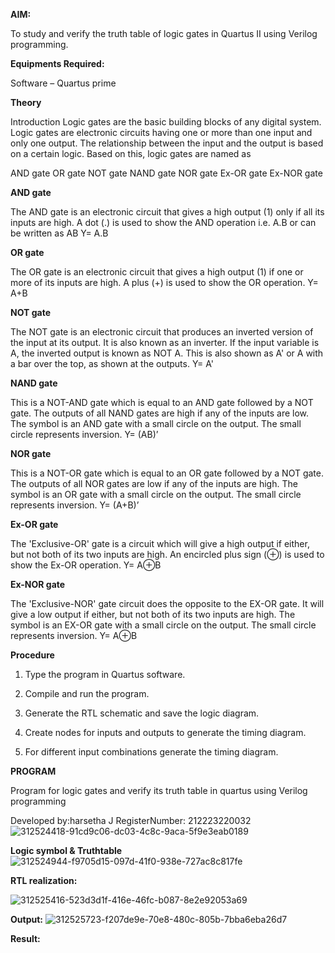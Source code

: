 **AIM:** 

To study and verify the truth table of logic gates in Quartus II using Verilog programming.

**Equipments Required:**

Software – Quartus prime 

**Theory**

Introduction Logic gates are the basic building blocks of any digital system. Logic gates are electronic circuits having one or more than one input and only one output. The relationship between the input and the output is based on a certain logic. Based on this, logic gates are named as

AND gate OR gate NOT gate NAND gate NOR gate Ex-OR gate Ex-NOR gate

**AND gate**

The AND gate is an electronic circuit that gives a high output (1) only if all its inputs are high. A dot (.) is used to show the AND operation i.e. A.B or can be written as AB
Y= A.B

**OR gate** 

The OR gate is an electronic circuit that gives a high output (1) if one or more of its inputs are high. A plus (+) is used to show the OR operation.
Y= A+B

**NOT gate**

The NOT gate is an electronic circuit that produces an inverted version of the input at its output. It is also known as an inverter. If the input variable is A, the inverted output is known as NOT A. This is also shown as A' or A with a bar over the top, as shown at the outputs.
Y= A'

**NAND gate**

This is a NOT-AND gate which is equal to an AND gate followed by a NOT gate. The outputs of all NAND gates are high if any of the inputs are low. The symbol is an AND gate with a small circle on the output. The small circle represents inversion.
Y= (AB)’

**NOR gate**

This is a NOT-OR gate which is equal to an OR gate followed by a NOT gate. The outputs of all NOR gates are low if any of the inputs are high. The symbol is an OR gate with a small circle on the output. The small circle represents inversion.
Y= (A+B)’

**Ex-OR gate**

The 'Exclusive-OR' gate is a circuit which will give a high output if either, but not both of its two inputs are high. An encircled plus sign (⊕) is used to show the Ex-OR operation.
Y= A⊕B

**Ex-NOR gate**

The 'Exclusive-NOR' gate circuit does the opposite to the EX-OR gate. It will give a low output if either, but not both of its two inputs are high. The symbol is an EX-OR gate with a small circle on the output. The small circle represents inversion.
Y= A⊕B

**Procedure** 

1.	Type the program in Quartus software.

2.	Compile and run the program.

3.	Generate the RTL schematic and save the logic diagram.

4.	Create nodes for inputs and outputs to generate the timing diagram.

5.	For different input combinations generate the timing diagram.


**PROGRAM**

Program for logic gates and verify its truth table in quartus using Verilog programming

 Developed by:harsetha J RegisterNumber: 212223220032
 ![312524418-91cd9c06-dc03-4c8c-9aca-5f9e3eab0189](https://github.com/Harsetha/study-of-basic-gates/assets/149985878/46c44f3a-0237-4208-86c6-2efa661c3125)

**Logic symbol & Truthtable**
![312524944-f9705d15-097d-41f0-938e-727ac8c817fe](https://github.com/Harsetha/study-of-basic-gates/assets/149985878/0c0ad0d2-85eb-4c1f-a5b5-bc46a776a0d7)

**RTL realization:**

![312525416-523d3d1f-416e-46fc-b087-8e2e92053a69](https://github.com/Harsetha/study-of-basic-gates/assets/149985878/f39235df-b288-44ff-9202-ff5a83c38922)

**Output:** 
![312525723-f207de9e-70e8-480c-805b-7bba6eba26d7](https://github.com/Harsetha/study-of-basic-gates/assets/149985878/e51099cb-ea9b-4550-9978-77881f61eef2)


**Result:**


